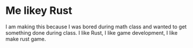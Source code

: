 # Me likey Rust
I am making this because I was bored during math class and wanted to get something done during class. I like Rust, I like game development, I like make rust game.
